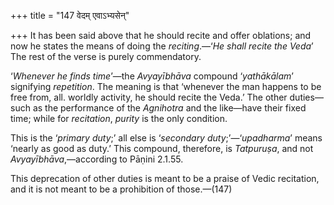 +++
title = "147 वेदम् एवाऽभ्यसेन्"

+++
It has been said above that he should recite and offer oblations; and
now he states the means of doing the *reciting*.—‘*He shall recite the
Veda*’ The rest of the verse is purely commendatory.

‘*Whenever he finds time*’—the *Avyayībhāva* compound ‘*yathākālam*’
signifying *repetition*. The meaning is that ‘whenever the man happens
to be free from, all. worldly activity, he should recite the Veda.’ The
other duties—such as the performance of the *Agnihotra* and the
like—have their fixed time; while for *recitation*, *purity* is the only
condition.

This is the ‘*primary duty*;’ all else is ‘*secondary
duty*;’—‘*upadharma*’ means ‘nearly as good as duty.’ This compound,
therefore, is *Tatpuruṣa*, and not *Avyayībhāva*,—according to Pāṇini
2.1.55.

This deprecation of other duties is meant to be a praise of Vedic
recitation, and it is not meant to be a prohibition of those.—(147)


